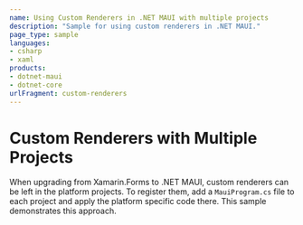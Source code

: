 ```yaml
---
name: Using Custom Renderers in .NET MAUI with multiple projects
description: "Sample for using custom renderers in .NET MAUI."
page_type: sample
languages:
- csharp
- xaml
products:
- dotnet-maui
- dotnet-core
urlFragment: custom-renderers
---
```


# Custom Renderers with Multiple Projects

When upgrading from Xamarin.Forms to .NET MAUI, custom renderers can be left in the platform projects. To register them, add a `MauiProgram.cs` file to each project and apply the platform specific code there. This sample demonstrates this approach.

